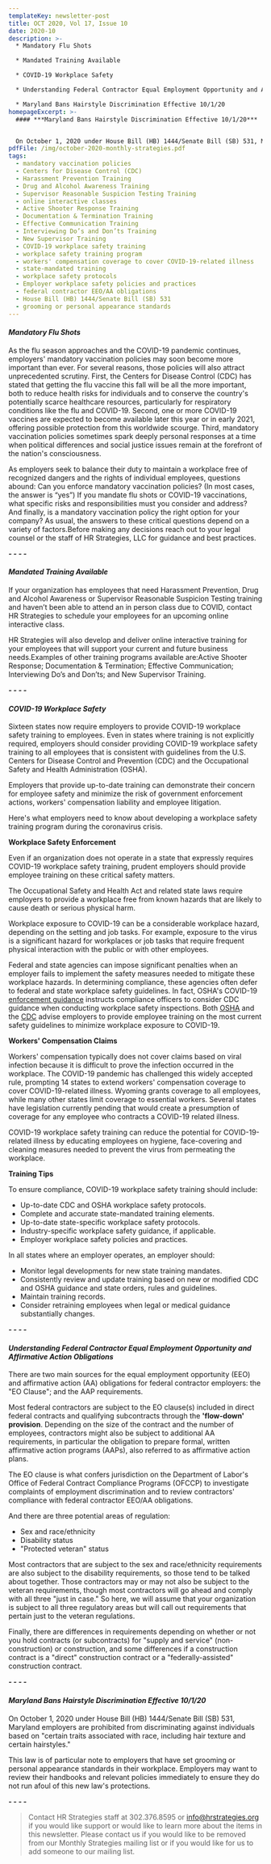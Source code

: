 ```yaml
---
templateKey: newsletter-post
title: OCT 2020, Vol 17, Issue 10
date: 2020-10
description: >-
  * Mandatory Flu Shots 

  * Mandated Training Available

  * COVID-19 Workplace Safety 

  * Understanding Federal Contractor Equal Employment Opportunity and Affirmative Action Obligations

  * Maryland Bans Hairstyle Discrimination Effective 10/1/20
homepageExcerpt: >-
  #### ***Maryland Bans Hairstyle Discrimination Effective 10/1/20***


  On October 1, 2020 under House Bill (HB) 1444/Senate Bill (SB) 531, Maryland employers are prohibited from discriminating against individuals based on "certain traits associated with race, including hair texture and certain hairstyles."
pdfFile: /img/october-2020-monthly-strategies.pdf
tags:
  - mandatory vaccination policies
  - Centers for Disease Control (CDC)
  - Harassment Prevention Training
  - Drug and Alcohol Awareness Training
  - Supervisor Reasonable Suspicion Testing Training
  - online interactive classes
  - Active Shooter Response Training
  - Documentation & Termination Training
  - Effective Communication Training
  - Interviewing Do’s and Don’ts Training
  - New Supervisor Training
  - COVID-19 workplace safety training
  - workplace safety training program
  - workers' compensation coverage to cover COVID-19-related illness
  - state-mandated training
  - workplace safety protocols
  - Employer workplace safety policies and practices
  - federal contractor EEO/AA obligations
  - House Bill (HB) 1444/Senate Bill (SB) 531
  - grooming or personal appearance standards
---
```

#### ***Mandatory Flu Shots***

As the flu season approaches and the COVID-19 pandemic continues, employers' mandatory vaccination policies may soon become more important than ever. For several reasons, those policies will also attract unprecedented scrutiny. First, the Centers for Disease Control (CDC) has stated that getting the flu vaccine this fall will be all the more important, both to reduce health risks for individuals and to conserve the country's potentially scarce healthcare resources, particularly for respiratory conditions like the flu and COVID-19. Second, one or more COVID-19 vaccines are expected to become available later this year or in early 2021, offering possible protection from this worldwide scourge. Third, mandatory vaccination policies sometimes spark deeply personal responses at a time when political differences and social justice issues remain at the forefront of the nation's consciousness.

As employers seek to balance their duty to maintain a workplace free of recognized dangers and the rights of individual employees, questions abound: Can you enforce mandatory vaccination policies? (In most cases, the answer is “yes”) If you mandate flu shots or COVID-19 vaccinations, what specific risks and responsibilities must you consider and address? And finally, is a mandatory vaccination policy the right option for your company? As usual, the answers to these critical questions depend on a variety of factors.Before making any decisions reach out to your legal counsel or the staff of HR Strategies, LLC for guidance and best practices.

***\- - - -***

#### ***Mandated Training Available***

If your organization has employees that need Harassment Prevention, Drug and Alcohol Awareness or Supervisor Reasonable Suspicion Testing training and haven’t been able to attend an in person class due to COVID, contact HR Strategies to schedule your employees for an upcoming online interactive class.

HR Strategies will also develop and deliver online interactive training for your employees that will support your current and future business needs.Examples of other training programs available are:Active Shooter Response; Documentation & Termination; Effective Communication; Interviewing Do’s and Don’ts; and New Supervisor Training.

***\- - - -***

#### ***COVID-19 Workplace Safety***

Sixteen states now require employers to provide COVID-19 workplace safety training to employees. Even in states where training is not explicitly required, employers should consider providing COVID-19 workplace safety training to all employees that is consistent with guidelines from the U.S. Centers for Disease Control and Prevention (CDC) and the Occupational Safety and Health Administration (OSHA).

Employers that provide up-to-date training can demonstrate their concern for employee safety and minimize the risk of government enforcement actions, workers' compensation liability and employee litigation.

Here's what employers need to know about developing a workplace safety training program during the coronavirus crisis.

**Workplace Safety Enforcement**

Even if an organization does not operate in a state that expressly requires COVID-19 workplace safety training, prudent employers should provide employee training on these critical safety matters.

The Occupational Safety and Health Act and related state laws require employers to provide a workplace free from known hazards that are likely to cause death or serious physical harm.

Workplace exposure to COVID-19 can be a considerable workplace hazard, depending on the setting and job tasks. For example, exposure to the virus is a significant hazard for workplaces or job tasks that require frequent physical interaction with the public or with other employees.

Federal and state agencies can impose significant penalties when an employer fails to implement the safety measures needed to mitigate these workplace hazards. In determining compliance, these agencies often defer to federal and state workplace safety guidelines. In fact, OSHA's COVID-19 [enforcement guidance](https://www.osha.gov/memos/2020-04-13/interim-enforcement-response-plan-coronavirus-disease-2019-covid-19) instructs compliance officers to consider CDC guidance when conducting workplace safety inspections. Both [OSHA](https://www.osha.gov/SLTC/covid-19/covid-19-faq.html#training) and the [CDC](https://www.cdc.gov/coronavirus/2019-ncov/community/guidance-business-response.html) advise employers to provide employee training on the most current safety guidelines to minimize workplace exposure to COVID-19.

**Workers' Compensation Claims**

Workers' compensation typically does not cover claims based on viral infection because it is difficult to prove the infection occurred in the workplace. The COVID-19 pandemic has challenged this widely accepted rule, prompting 14 states to extend workers' compensation coverage to cover COVID-19-related illness. Wyoming grants coverage to all employees, while many other states limit coverage to essential workers. Several states have legislation currently pending that would create a presumption of coverage for any employee who contracts a COVID-19 related illness.

COVID-19 workplace safety training can reduce the potential for COVID-19-related illness by educating employees on hygiene, face-covering and cleaning measures needed to prevent the virus from permeating the workplace.

**Training Tips**

To ensure compliance, COVID-19 workplace safety training should include:

* Up-to-date CDC and OSHA workplace safety protocols.
* Complete and accurate state-mandated training elements.
* Up-to-date state-specific workplace safety protocols.
* Industry-specific workplace safety guidance, if applicable.
* Employer workplace safety policies and practices.

In all states where an employer operates, an employer should:

* Monitor legal developments for new state training mandates.
* Consistently review and update training based on new or modified CDC and OSHA guidance and state orders, rules and guidelines.
* Maintain training records.
* Consider retraining employees when legal or medical guidance substantially changes.

***\- - - -***

#### ***Understanding Federal Contractor Equal Employment Opportunity and Affirmative Action Obligations***

There are two main sources for the equal employment opportunity (EEO) and affirmative action (AA) obligations for federal contractor employers: the "EO Clause"; and the AAP requirements.

Most federal contractors are subject to the EO clause(s) included in direct federal contracts and qualifying subcontracts through the **'flow-down' provision**. Depending on the size of the contract and the number of employees, contractors might also be subject to additional AA requirements, in particular the obligation to prepare formal, written affirmative action programs (AAPs), also referred to as affirmative action plans.

The EO clause is what confers jurisdiction on the Department of Labor's Office of Federal Contract Compliance Programs (OFCCP) to investigate complaints of employment discrimination and to review contractors' compliance with federal contractor EEO/AA obligations.

And there are three potential areas of regulation:

* Sex and race/ethnicity
* Disability status
* "Protected veteran" status

Most contractors that are subject to the sex and race/ethnicity requirements are also subject to the disability requirements, so those tend to be talked about together. Those contractors may or may not also be subject to the veteran requirements, though most contractors will go ahead and comply with all three "just in case." So here, we will assume that your organization is subject to all three regulatory areas but will call out requirements that pertain just to the veteran regulations.

Finally, there are differences in requirements depending on whether or not you hold contracts (or subcontracts) for "supply and service" (non-construction) or construction, and some differences if a construction contract is a "direct" construction contract or a "federally-assisted" construction contract.

***\- - - -***

#### ***Maryland Bans Hairstyle Discrimination Effective 10/1/20***

On October 1, 2020 under House Bill (HB) 1444/Senate Bill (SB) 531, Maryland employers are prohibited from discriminating against individuals based on "certain traits associated with race, including hair texture and certain hairstyles."

This law is of particular note to employers that have set grooming or personal appearance standards in their workplace. Employers may want to review their handbooks and relevant policies immediately to ensure they do not run afoul of this new law's protections.

**\- - - -**

> Contact HR Strategies staff at 302.376.8595 or [info@hrstrategies.org](mailto:info@hrstrategies.org) if you would like support or would like to learn more about the items in this newsletter. Please contact us if you would like to be removed from our Monthly Strategies mailing list or if you would like for us to add someone to our mailing list.